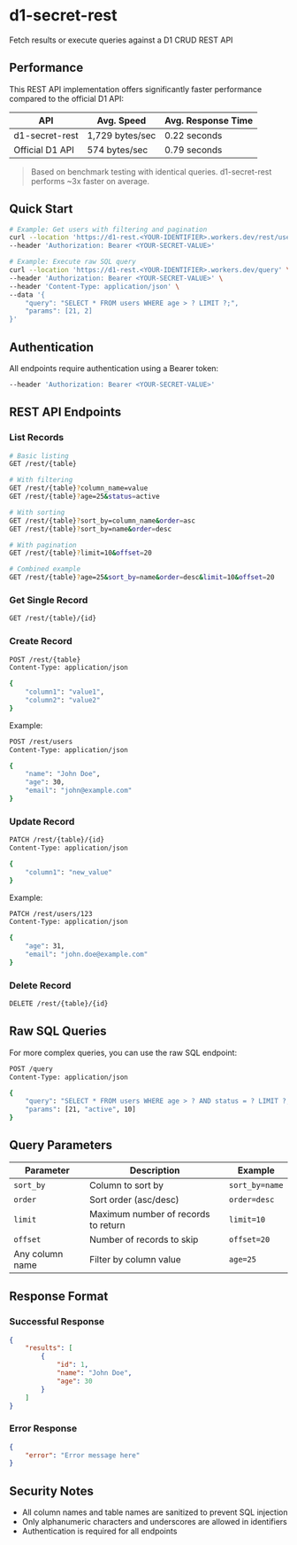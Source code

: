 # d1-secret-rest
Fetch results or execute queries against a D1 CRUD REST API

## Performance
This REST API implementation offers significantly faster performance compared to the official D1 API:

| API | Avg. Speed | Avg. Response Time |
|-----|------------|-------------------|
| d1-secret-rest | 1,729 bytes/sec | 0.22 seconds |
| Official D1 API | 574 bytes/sec | 0.79 seconds |

> Based on benchmark testing with identical queries. d1-secret-rest performs ~3x faster on average.

## Quick Start
```bash
# Example: Get users with filtering and pagination
curl --location 'https://d1-rest.<YOUR-IDENTIFIER>.workers.dev/rest/users?limit=2&age=25' \
--header 'Authorization: Bearer <YOUR-SECRET-VALUE>'

# Example: Execute raw SQL query
curl --location 'https://d1-rest.<YOUR-IDENTIFIER>.workers.dev/query' \
--header 'Authorization: Bearer <YOUR-SECRET-VALUE>' \
--header 'Content-Type: application/json' \
--data '{
    "query": "SELECT * FROM users WHERE age > ? LIMIT ?;",
    "params": [21, 2]
}'
```

## Authentication
All endpoints require authentication using a Bearer token:
```bash
--header 'Authorization: Bearer <YOUR-SECRET-VALUE>'
```

## REST API Endpoints

### List Records
```bash
# Basic listing
GET /rest/{table}

# With filtering
GET /rest/{table}?column_name=value
GET /rest/{table}?age=25&status=active

# With sorting
GET /rest/{table}?sort_by=column_name&order=asc
GET /rest/{table}?sort_by=name&order=desc

# With pagination
GET /rest/{table}?limit=10&offset=20

# Combined example
GET /rest/{table}?age=25&sort_by=name&order=desc&limit=10&offset=20
```

### Get Single Record
```bash
GET /rest/{table}/{id}
```

### Create Record
```bash
POST /rest/{table}
Content-Type: application/json

{
    "column1": "value1",
    "column2": "value2"
}
```

Example:
```bash
POST /rest/users
Content-Type: application/json

{
    "name": "John Doe",
    "age": 30,
    "email": "john@example.com"
}
```

### Update Record
```bash
PATCH /rest/{table}/{id}
Content-Type: application/json

{
    "column1": "new_value"
}
```

Example:
```bash
PATCH /rest/users/123
Content-Type: application/json

{
    "age": 31,
    "email": "john.doe@example.com"
}
```

### Delete Record
```bash
DELETE /rest/{table}/{id}
```

## Raw SQL Queries
For more complex queries, you can use the raw SQL endpoint:

```bash
POST /query
Content-Type: application/json

{
    "query": "SELECT * FROM users WHERE age > ? AND status = ? LIMIT ?;",
    "params": [21, "active", 10]
}
```

## Query Parameters

| Parameter | Description | Example |
|-----------|-------------|---------|
| `sort_by` | Column to sort by | `sort_by=name` |
| `order` | Sort order (asc/desc) | `order=desc` |
| `limit` | Maximum number of records to return | `limit=10` |
| `offset` | Number of records to skip | `offset=20` |
| Any column name | Filter by column value | `age=25` |

## Response Format

### Successful Response
```json
{
    "results": [
        {
            "id": 1,
            "name": "John Doe",
            "age": 30
        }
    ]
}
```

### Error Response
```json
{
    "error": "Error message here"
}
```

## Security Notes
- All column names and table names are sanitized to prevent SQL injection
- Only alphanumeric characters and underscores are allowed in identifiers
- Authentication is required for all endpoints